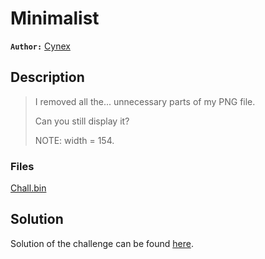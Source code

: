 # Minimalist

**`Author:`** [Cynex](https://github.com/cynex-k)

## Description
  > I removed all the... unnecessary parts of my PNG file.
  >
  > Can you still display it?
  >
  > NOTE: width = 154.
### Files
[Chall.bin](./Chall.bin)
## Solution

Solution of the challenge can be found [here](solution/).

